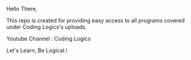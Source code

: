 Hello There,

This repo is created for providing easy access to all
programs covered under Coding Logics's uploads. 

Youtube Channel : Coding Logics

Let's Learn, Be Logical.!
